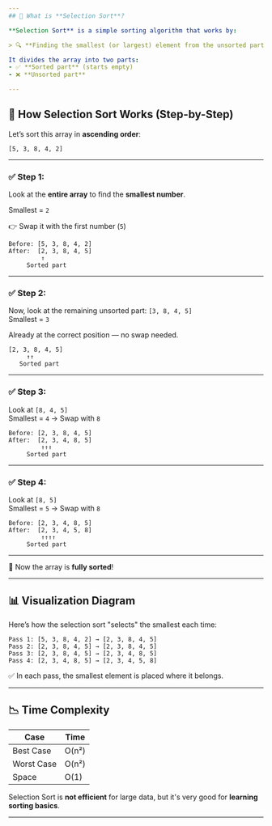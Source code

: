 ```yaml
---
## 🧠 What is **Selection Sort**?

**Selection Sort** is a simple sorting algorithm that works by:

> 🔍 **Finding the smallest (or largest) element from the unsorted part and putting it at the beginning.**

It divides the array into two parts:
- ✅ **Sorted part** (starts empty)
- ❌ **Unsorted part**

---
```


## 🎯 How Selection Sort Works (Step-by-Step)

Let’s sort this array in **ascending order**:  
```
[5, 3, 8, 4, 2]
```

---

### ✅ Step 1:
Look at the **entire array** to find the **smallest number**.

Smallest = `2`

👉 Swap it with the first number (`5`)

```
Before: [5, 3, 8, 4, 2]  
After:  [2, 3, 8, 4, 5]
         ↑
     Sorted part
```

---

### ✅ Step 2:
Now, look at the remaining unsorted part: `[3, 8, 4, 5]`  
Smallest = `3`

Already at the correct position — no swap needed.

```
[2, 3, 8, 4, 5]
     ↑↑
   Sorted part
```

---

### ✅ Step 3:
Look at `[8, 4, 5]`  
Smallest = `4` → Swap with `8`

```
Before: [2, 3, 8, 4, 5]  
After:  [2, 3, 4, 8, 5]
         ↑↑↑
     Sorted part
```

---

### ✅ Step 4:
Look at `[8, 5]`  
Smallest = `5` → Swap with `8`

```
Before: [2, 3, 4, 8, 5]  
After:  [2, 3, 4, 5, 8]
         ↑↑↑↑
     Sorted part
```

---

🎉 Now the array is **fully sorted**!

---

## 📊 Visualization Diagram

Here’s how the selection sort "selects" the smallest each time:

```
Pass 1: [5, 3, 8, 4, 2] → [2, 3, 8, 4, 5]
Pass 2: [2, 3, 8, 4, 5] → [2, 3, 8, 4, 5]
Pass 3: [2, 3, 8, 4, 5] → [2, 3, 4, 8, 5]
Pass 4: [2, 3, 4, 8, 5] → [2, 3, 4, 5, 8]
```

✅ In each pass, the smallest element is placed where it belongs.

---

## 📉 Time Complexity

| Case        | Time     |
|-------------|----------|
| Best Case   | O(n²)    |
| Worst Case  | O(n²)    |
| Space       | O(1)     |

Selection Sort is **not efficient** for large data, but it's very good for **learning sorting basics**.

---